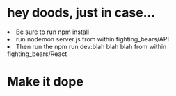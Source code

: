 <h1>hey doods, just in case...</h1>
<li>Be sure to run npm install</li>
<li>run nodemon server.js from within fighting_bears/API</li>
<li>Then run the npm run dev:blah blah blah from within fighting_bears/React</li>

<h1>Make it dope</h1>


